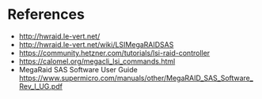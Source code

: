 # References

* http://hwraid.le-vert.net/
* http://hwraid.le-vert.net/wiki/LSIMegaRAIDSAS
* https://community.hetzner.com/tutorials/lsi-raid-controller
* https://calomel.org/megacli_lsi_commands.html
* MegaRaid SAS Software User Guide https://www.supermicro.com/manuals/other/MegaRAID_SAS_Software_Rev_I_UG.pdf

